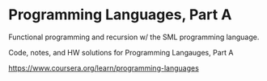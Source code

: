 # Programming Languages, Part A

Functional programming and recursion w/ the SML programming language.

Code, notes, and HW solutions for Programming Langauges, Part A

https://www.coursera.org/learn/programming-languages
